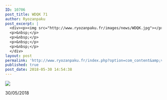 ```yaml
---
ID: 10706
post_title: WDQK 71
author: Ryozanpaku
post_excerpt: |
  <div><p><img src="http://www.ryozanpaku.fr/images/news/WDQK.jpg"></p><p>30/05/2018</p>
  <p>&nbsp;</p>
  <p>&nbsp;</p>
  <p>&nbsp;</p>
  <p>&nbsp;</p>
  </div>
layout: post
permalink: 'http://www.ryozanpaku.fr/index.php?option=com_content&amp;view=article&amp;id=1887:wdqk-71&amp;catid=78&amp;Itemid=435'
published: true
post_date: 2018-05-30 14:54:38
---
```

<div class="feed-description"><p><img src="http://www.ryozanpaku.fr/images/news/WDQK.jpg" /></p><p>30/05/2018</p>
<p> </p>
<p> </p>
<p> </p>
<p> </p>
</div>